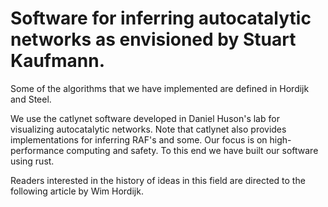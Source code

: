 # Software for inferring autocatalytic networks as envisioned by Stuart Kaufmann. 

Some of the algorithms that we have implemented are defined in Hordijk and Steel. 

We use the catlynet software developed in Daniel Huson's lab for visualizing autocatalytic networks. Note that catlynet also provides implementations for inferring RAF's and some. Our focus is on high-performance computing and safety. To this end we have built our software using rust. 

Readers interested in the history of ideas in this field are directed to the following article by Wim Hordijk. 

